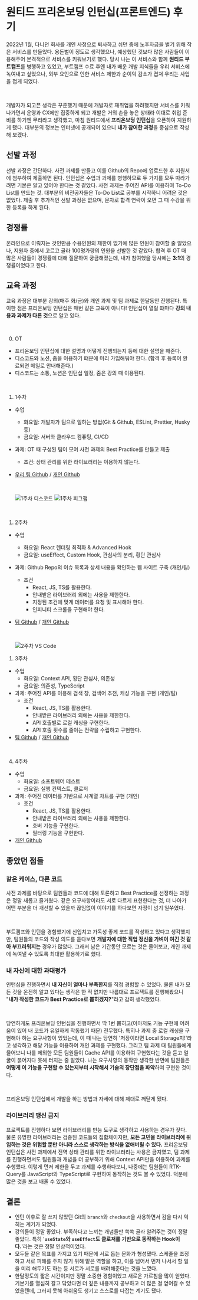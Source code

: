 # 원티드 프리온보딩 인턴십(프론트엔드) 후기

2022년 1월, 다니던 회사를 개인 사정으로 퇴사하고 쉬던 중에 노후자금을 벌기 위해 작은 서비스를 만들었다. 용돈벌이 정도로 생각했으나, 예상했던 것보다 많은 사람들이 이용해주어 본격적으로 서비스를 키워보기로 했다. 당시 나는 이 서비스와 함께 **원티드 부트캠프**를 병행하고 있었고, 부트캠프 수료 후엔 내가 배운 개발 지식들을 우리 서비스에 녹여내고 싶었으나, 외부 요인으로 인한 서비스 제한과 순이익 감소가 겹쳐 우리는 사업을 접게 되었다.

<br />

개발자가 되고픈 생각은 꾸준했기 때문에 개발자로 재취업을 하려했지만 서비스를 키워나가면서 운영과 CX에만 집중하게 되고 개발은 거의 손을 놓은 상태라 이대로 취업 준비를 하기엔 무리라고 생각했고, 마침 원티드에서 **프리온보딩 인턴십**을 오픈하여 지원하게 됐다. 대부분의 정보는 인터넷에 공개되어 있으니 **내가 참여한 과정**을 중심으로 작성해 보겠다.

## 선발 과정

선발 과정은 간단하다. 사전 과제를 만들고 이를 Github의 Repo에 업로드한 후 지원서에 첨부하여 제출하면 된다. 인턴십은 수업과 과제를 병행하므로 두 가지를 모두 따라가려면 기본은 알고 있어야 한다는 것 같았다. 사전 과제는 주어진 API를 이용하여 To-Do List를 만드는 것. 대부분의 비전공자들은 To-Do List로 공부를 시작하니 어려운 것은 없었다. 제출 후 추가적인 선발 과정은 없으며, 문자로 합격 연락이 오면 그 때 수강을 위한 등록을 하게 된다.

## 경쟁률

온라인으로 이뤄지는 것인만큼 수용인원의 제한이 없기에 많은 인원이 참여할 줄 알았으나, 지원자 중에서 고르고 골라 100명가량의 인원을 선발한 것 같았다. 합격 후 OT 때 많은 사람들이 경쟁률에 대해 질문하여 궁금해졌는데, 내가 참여했을 당시에는 **3:1**의 경쟁률이었다고 한다.

## 교육 과정

교육 과정은 대부분 강의(매주 화/금)와 개인 과제 및 팀 과제로 한달동안 진행된다. 특이한 점은 프리온보딩 인턴십은 매번 같은 교육이 아니다! 인턴십이 열릴 떄마다 **강의 내용과 과제가 다른 것**으로 알고 있다.

<br />

0. OT

- 프리온보딩 인턴십에 대한 설명과 어떻게 진행되는지 등에 대한 설명을 해준다.
- 디스코드와 노션, 줌을 이용하기 떄문에 미리 가입해둬야 한다. (합격 후 등록이 완료되면 메일로 안내해준다.)
- 디스코드는 소통, 노션은 인턴십 일정, 줌은 강의 때 이용된다.

<br />

1. 1주차

- 수업
  - 화요일: 개발자가 팀으로 일하는 방법(Git & Github, ESLint, Prettier, Husky 등)
  - 금요일: 서버와 클라우드 컴퓨팅, CI/CD
- 과제: OT 때 구성된 팀이 모여 사전 과제의 Best Practice를 만들고 제출
  - 조건: 상태 관리를 위한 라이브러리는 이용하지 않는다.
- [우리 팀 Github](https://github.com/wanted-internship-team/pre-onboarding-12th-1-2) / [개인 Github](https://github.com/devseop/wanted-pre-onboarding-frontend)

  <br />

  ![1주차 디스코드](assets/images/wanted/1week.png)
  ![1주차 피그잼](assets/images/wanted/1week_figjam.png)

   <br />

1. 2주차

- 수업
  - 화요일: React 렌더링 최적화 & Advanced Hook
  - 금요일: useEffect, Custom Hook, 관심사의 분리, 횡단 관심사
- 과제: Github Repo의 이슈 목록과 상세 내용을 확인하는 웹 사이트 구축 (개인/팀)
  - 조건
    - React, JS, TS를 활용한다.
    - 안내받은 라이브러리 외에는 사용을 제한한다.
    - 지정된 조건에 맞게 데이터를 요청 및 표시해야 한다.
    - 인피니티 스크롤을 구현해야 한다.
- [팀 Github](https://github.com/wanted-internship-team/pre-onboarding-12th-2-2) / [개인 Github](https://github.com/devseop/po-fe-12th-w2)

    <br />

  ![2주차 VS Code](assets/images/wanted/2week_vs.png)
  <br />

1. 3주차

- 수업
  - 화요일: Context API, 횡단 관심사, 의존성
  - 금요일: 의존성, TypeScript
- 과제: 주어진 API를 이용해 검색 창, 검색어 추천, 캐싱 기능을 구현 (개인/팀)
  - 조건
    - React, JS, TS를 활용한다.
    - 안내받은 라이브러리 외에는 사용을 제한한다.
    - API 호출별로 로컬 캐싱을 구현한다.
    - API 호출 횟수를 줄이는 전략을 수립하고 구현한다.
- [팀 Github](https://github.com/wanted-internship-team/pre-onboarding-12th-3-2) / [개인 Github](https://github.com/devseop/po-fe-12th-w3)

<br />

4. 4주차

- 수업
  - 화요일: 소프트웨어 테스트
  - 금요일: 실행 컨텍스트, 클로저
- 과제: 주어진 데이터를 기반으로 시계열 차트를 구현 (개인)
  - 조건
    - React, JS, TS를 활용한다.
    - 안내받은 라이브러리 외에는 사용을 제한한다.
    - 호버 기능을 구현한다.
    - 필터링 기능을 구현한다.
- [개인 Github](https://github.com/devseop/po-fe-12th-w4)

## 좋았던 점들

### 같은 케이스, 다른 코드

사전 과제를 바탕으로 팀원들과 코드에 대해 토론하고 Best Practice를 선정하는 과정은 정말 새롭고 즐거웠다. 같은 요구사항이라도 서로 다르게 표현한다는 것, 더 나아가 어떤 부분을 더 개선할 수 있을까 끊임없이 이야기를 하다보면 자정이 넘기 일쑤였다.

<br />

부트캠프와 인턴을 경험했기에 신입치고 가독성 좋게 코드를 작성하고 있다고 생각했지만, 팀원들의 코드와 작성 의도를 듣다보면 **개발자에 대한 직업 정신을 가벼이 여긴 것 같아 부끄러워지는** 경우가 많았다. 그래서 남은 기간동안 모르는 것은 물어보고, 개인 과제에 녹여낼 수 있도록 최대한 활용하기로 했다.

### 내 자신에 대한 과대평가

인턴십을 진행하면서 **내 자신이 얼마나 부족한지**를 직접 경험할 수 있었다. 물론 내가 모든 것을 온전히 알고 있다는 생각은 한 적 없지만 나름대로 프로젝트를 진행해봤으니 "**내가 작성한 코드가 Best Practice로 뽑히겠지?**"라고 감히 생각했었다.

<br />

당연하게도 프리온보딩 인턴십을 진행하면서 딱 1번 뽑히고(이마저도 기능 구현에 어려움이 있어 내 코드가 유일하게 작동했기 때문) 전무했다. 특히나 과제 중 로컬 캐싱을 구현해야 하는 요구사항이 있었는데, 이 때 나는 당연히 '저장이라면 Local Storage지!'라고 생각하고 해당 기능을 이용하여 개인 과제를 구현했다. 그리고 팀 과제 때 팀원들에게 물어보니 나를 제외한 모든 팀원들이 Cache API를 이용하여 구현했다는 것을 듣고 얼굴이 붉어지다 못해 터지는 줄 알았다. 나는 요구사항의 동작만 생각한 반면에 팀원들은 **어떻게 이 기능을 구현할 수 있는지부터 시작해서 기술의 장단점을 파악**하여 구현한 것이다.

<br />

프리온보딩 인턴십에서 개발을 하는 방법과 자세에 대해 제대로 깨닫게 됐다.

### 라이브러리 맹신 금지

프로젝트를 진행하다 보면 라이브러리를 만능 도구로 생각하고 사용하는 경우가 잦다. 물론 유명한 라이브러리는 검증된 코드들의 집합체이지만, **모든 고민을 라이브러리에 위임하는 것은 위험할 뿐만 아니라 스스로 생각하는 방식을 없애버릴 수 있다.** 프리온보딩 인턴십은 사전 과제에서 전역 상태 관리를 위한 라이브러리는 사용은 금지였고, 팀 과제를 진행하면서도 팀원들과 개념을 더 공부하기 위해 Context API만을 이용하여 과제를 수행했다. 이렇게 먼저 제한을 두고 과제를 수행하다보니, 나중에는 팀원들이 RTK-Query를 JavaScript와 TypeScript로 구현하여 동작하는 것도 볼 수 있었다. 덕분에 많은 것을 보고 배울 수 있었다.

## 결론

- 인턴 이후로 잘 쓰지 않았던 Git의 `branch`와 `checkout`을 사용하면서 감을 다시 익히는 계기가 되었다.
- 강의들이 정말 좋았다. 부족하다고 느끼는 개념들만 쏙쏙 골라 알려주는 것이 정말 좋았다. 특히 '**`useState`와 `useEffect`도 클로저를 기반으로 동작하는 Hook이다.**'라는 것은 정말 인상적이었다.
- 모두들 같은 목표를 가지고 있기 때문에 서로 돕는 문화가 형성됐다. 스케줄을 조정하고 서로 피해를 주지 않기 위해 맡은 역할을 하고, 이를 넘어서 먼저 나서서 할 일을 미리 해두기도 하는 등 서로가 서로를 배려해준다는 것을 느꼈다.
- 한달정도의 짧은 시간이지만 정말 소중한 경험이었고 새로운 가르침을 많이 얻었다. 기본기를 열심히 갈고 닦았다면 더 깊은 내용까지 공부하고 더 많은 걸 얻어갈 수 있었을텐데, 그러지 못해 아쉬움도 생기고 스스로를 다잡는 계기도 됐다.
